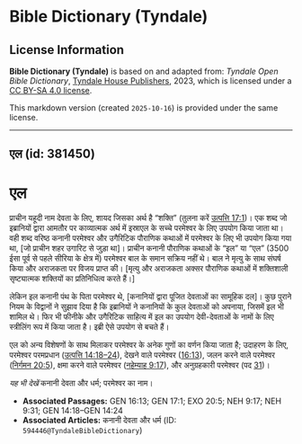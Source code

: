 # Bible Dictionary (Tyndale)

## License Information

**Bible Dictionary (Tyndale)** is based on and adapted from: _Tyndale Open Bible Dictionary_, [Tyndale House Publishers](https://tyndaleopenresources.com/), 2023, which is licensed under a [CC BY-SA 4.0 license](https://creativecommons.org/licenses/by-sa/4.0/legalcode.en).

This markdown version (created `2025-10-16`) is provided under the same license.



--------------------------------

## एल (id: 381450)

एल
==

प्राचीन यहूदी नाम देवता के लिए, शायद जिसका अर्थ है “शक्ति” (तुलना करें [उत्पत्ति 17:1](https://ref.ly/Gen17:1))। एक शब्द जो इब्रानियों द्वारा आमतौर पर काव्यात्मक अर्थ में इस्राएल के सच्चे परमेश्वर के लिए उपयोग किया जाता था। वही शब्द वरिष्ठ कनानी परमेश्वर और उगैरिटिक पौराणिक कथाओं में परमेश्वर के लिए भी उपयोग किया गया था, \[जो प्राचीन शहर उगारिट से जुड़ा था]। प्राचीन कनानी पौराणिक कथाओं के “इल” या “एल” (3500 ईसा पूर्व से पहले सीरिया के क्षेत्र में) परमेश्वर बाल के समान सक्रिय नहीं थे। बाल ने मृत्यु के साथ संघर्ष किया और अराजकता पर विजय प्राप्त की। \[मृत्यु और अराजकता अक्सर पौराणिक कथाओं में शक्तिशाली सृष्ट्यात्मक शक्तियों का प्रतिनिधित्व करते हैं।]

लेकिन इल कनानी पंथ के पिता परमेश्वर थे, \[कनानियों द्वारा पूजित देवताओं का सामूहिक दल]। कुछ पुराने नियम के विद्वानों ने सुझाव दिया है कि इब्रानियों ने कनानियों के कुल देवताओं को अपनाया, जिसमें इल भी शामिल थे। फिर भी फीनीके और उगैरिटिक साहित्य में इल का उपयोग देवी\-देवताओं के नामों के लिए स्त्रीलिंग रूप में किया जाता है। इब्री ऐसे उपयोग से बचते हैं।

एल को अन्य विशेषणों के साथ मिलाकर परमेश्वर के अनेक गुणों का वर्णन किया जाता है; उदाहरण के लिए, परमेश्वर परमप्रधान ([उत्पत्ति 14:18–24](https://ref.ly/Gen14:18-Gen14:24)), देखने वाले परमेश्वर ([16:13](https://ref.ly/Gen16:13)), जलन करने वाले परमेश्वर ([निर्गमन 20:5](https://ref.ly/Exod20:5)), क्षमा करने वाले परमेश्वर ([नहेम्याह 9:17](https://ref.ly/Neh9:17)), और अनुग्रहकारी परमेश्वर (पद [31](https://ref.ly/Neh9:31))।

*यह भी देखें* कनानी देवता और धर्म; परमेश्वर का नाम।

* **Associated Passages:** GEN 16:13; GEN 17:1; EXO 20:5; NEH 9:17; NEH 9:31; GEN 14:18–GEN 14:24
* **Associated Articles:** कनानी देवता और धर्म (ID: `594446@TyndaleBibleDictionary`)

